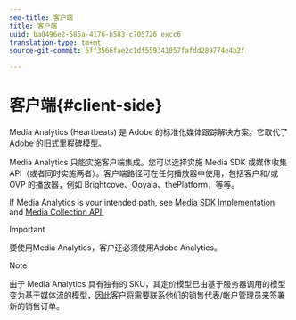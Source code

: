 ```yaml
---
seo-title: 客户端
title: 客户端
uuid: ba0496e2-585a-4176-b583-c705726 excc6
translation-type: tm+mt
source-git-commit: 5ff3566fae2c1df559341057fafdd289774e4b2f

---
```



# 客户端{#client-side}

Media Analytics (Heartbeats) 是 Adobe 的标准化媒体跟踪解决方案。它取代了 Adobe 的旧式里程碑模型。

Media Analytics 只能实施客户端集成。您可以选择实施 Media SDK 或媒体收集 API（或者同时实施两者）。客户端路径可在任何播放器中使用，包括客户和/或 OVP 的播放器，例如 Brightcove、Ooyala、thePlatform，等等。

If Media Analytics is your intended path, see [Media SDK Implementation](../../sdk-implement/setup/setup-overview.md) and [Media Collection API.](../../media-collection-api/mc-api-overview.md)

>[!IMPORTANT]
>
>要使用Media Analytics，客户还必须使用Adobe Analytics。

>[!NOTE]
>
>由于 Media Analytics 具有独有的 SKU，其定价模型已由基于服务器调用的模型变为基于媒体流的模型，因此客户将需要联系他们的销售代表/帐户管理员来签署新的销售订单。


